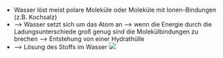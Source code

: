 - Wasser löst meist polare Moleküle oder Moleküle mit Ionen-Bindungen (z.B. Kochsalz)
- --> Wasser setzt sich um das Atom an --> wenn die Energie durch die Ladungsunterschiede groß genug sind die Molekülbindungen zu brechen --> Entstehung von einer Hydrathülle 
- --> Lösung des Stoffs im Wasser
![](Pasted%20image%2020231013164756.png)

